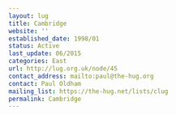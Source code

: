 ```yaml
---
layout: lug
title: Cambridge
website: ''
established_date: 1998/01
status: Active
last_update: 06/2015
categories: East
url: http://lug.org.uk/node/45
contact_address: mailto:paul@the-hug.org
contact: Paul Oldham
mailing_list: https://the-hug.net/lists/clug
permalink: Cambridge
---
```

